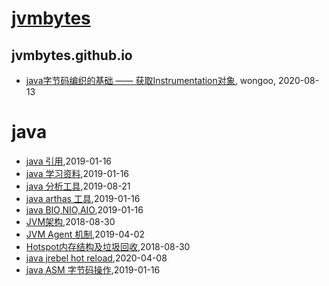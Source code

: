 # [jvmbytes](http://jvmbytes.com)

## jvmbytes.github.io
* [java字节码编织的基础 —— 获取Instrumentation对象](/jvmbytes-agent-guide), wongoo, 2020-08-13
# java
* [java 引用](/learning-java/java-reference),2019-01-16
* [java 学习资料](/learning-java/java-guide),2019-01-16
* [java 分析工具](/learning-java/tools/java-tools),2019-08-21
* [java arthas 工具](/learning-java/tools/java-tool-arthas),2019-01-16
* [java BIO,NIO,AIO](/learning-java/nio/java-nio),2019-01-16
* [JVM架构](/learning-java/jvm/java-jvm-arch),2018-08-30
* [JVM Agent 机制](/learning-java/jvm/java-jvm-agent),2019-04-02
* [Hotspot内存结构及垃圾回收](/learning-java/jvm/java-hotspot-jvm-memory-gc),2018-08-30
* [java jrebel hot reload](/learning-java/jvm/java-hot-reload),2020-04-08
* [java ASM 字节码操作](/learning-java/jvm/java-bytes-asm),2019-01-16
